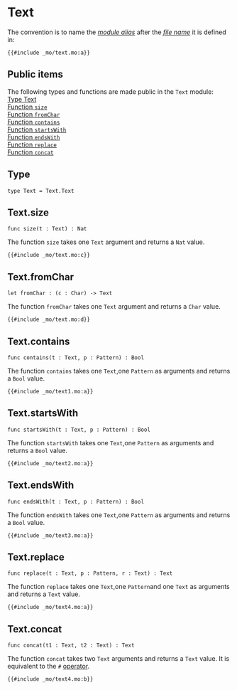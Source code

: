 
# Text
The convention is to name the [*module alias*](/common-programming-concepts/modules.html#imports) after the [*file name*](/common-programming-concepts/modules.html#imports) it is defined in:

```motoko
{{#include _mo/text.mo:a}}
```

## Public items
The following types and functions are made public in the `Text` module:  
[Type Text](#type)  
[Function `size`](#textsize)    
[Function `fromChar`](#textfromchar)  
[Function `contains`](#textcontains)  
[Function `startsWith`](#textstartswith)  
[Function `endsWith`](#textendswith)  
[Function `replace`](#textreplace)  
[Function `concat`](#textconcat)  


## Type
```motoko
type Text = Text.Text
```


## Text.size

```motoko
func size(t : Text) : Nat
```

The function `size` takes one `Text` argument and returns a `Nat` value. 

```motoko
{{#include _mo/text.mo:c}}
```

## Text.fromChar

```motoko
let fromChar : (c : Char) -> Text
```

The function `fromChar` takes one `Text` argument and returns a `Char` value. 

```motoko
{{#include _mo/text.mo:d}}
```

## Text.contains

```motoko
func contains(t : Text, p : Pattern) : Bool
```

The function `contains` takes one `Text`,one `Pattern` as arguments and returns a `Bool` value. 

```motoko
{{#include _mo/text1.mo:a}}
```

## Text.startsWith

```motoko
func startsWith(t : Text, p : Pattern) : Bool
```

The function `startsWith` takes one `Text`,one `Pattern` as arguments and returns a `Bool` value. 

```motoko
{{#include _mo/text2.mo:a}}
```

## Text.endsWith

```motoko
func endsWith(t : Text, p : Pattern) : Bool
```

The function `endsWith` takes one `Text`,one `Pattern` as arguments and returns a `Bool` value. 

```motoko
{{#include _mo/text3.mo:a}}
```

## Text.replace

```motoko
func replace(t : Text, p : Pattern, r : Text) : Text
```

The function `replace` takes one `Text`,one `Pattern`and one `Text` as arguments and returns a `Text` value. 

```motoko
{{#include _mo/text4.mo:a}}
```
## Text.concat

```motoko
func concat(t1 : Text, t2 : Text) : Text
```

The function `concat` takes two `Text` arguments and returns a `Text` value. It is equivalent to the `#` [operator](/common-programming-concepts/operators.html).

```motoko
{{#include _mo/text4.mo:b}}
```


<!-- Type Text
Value fromChar
Function size
Function contains
Function startsWith
Function endsWith
Function replace
Value encodeUtf8
Value decodeUtf8 -->